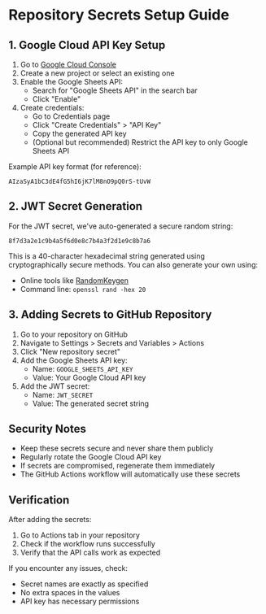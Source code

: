 # Repository Secrets Setup Guide

## 1. Google Cloud API Key Setup

1. Go to [Google Cloud Console](https://console.cloud.google.com/)
2. Create a new project or select an existing one
3. Enable the Google Sheets API:
   - Search for "Google Sheets API" in the search bar
   - Click "Enable"
4. Create credentials:
   - Go to Credentials page
   - Click "Create Credentials" > "API Key"
   - Copy the generated API key
   - (Optional but recommended) Restrict the API key to only Google Sheets API

Example API key format (for reference):
```
AIzaSyA1bC3dE4fG5hI6jK7lM8nO9pQ0rS-tUvW
```

## 2. JWT Secret Generation

For the JWT secret, we've auto-generated a secure random string:
```
8f7d3a2e1c9b4a5f6d0e8c7b4a3f2d1e9c8b7a6
```

This is a 40-character hexadecimal string generated using cryptographically secure methods. You can also generate your own using:
- Online tools like [RandomKeygen](https://randomkeygen.com/)
- Command line: `openssl rand -hex 20`

## 3. Adding Secrets to GitHub Repository

1. Go to your repository on GitHub
2. Navigate to Settings > Secrets and Variables > Actions
3. Click "New repository secret"
4. Add the Google Sheets API key:
   - Name: `GOOGLE_SHEETS_API_KEY`
   - Value: Your Google Cloud API key
5. Add the JWT secret:
   - Name: `JWT_SECRET`
   - Value: The generated secret string

## Security Notes

- Keep these secrets secure and never share them publicly
- Regularly rotate the Google Cloud API key
- If secrets are compromised, regenerate them immediately
- The GitHub Actions workflow will automatically use these secrets

## Verification

After adding the secrets:
1. Go to Actions tab in your repository
2. Check if the workflow runs successfully
3. Verify that the API calls work as expected

If you encounter any issues, check:
- Secret names are exactly as specified
- No extra spaces in the values
- API key has necessary permissions
